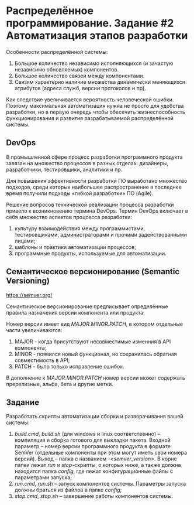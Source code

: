 # Распределённое программирование. Задание #2 Автоматизация этапов разработки

Особенности распределённой системы:

1. Большое количество независимо исполняющихся (и зачастую независимо обновляемых) компонентов.
2. Большое количество связей между компонентами.
3. Связям характерно наличие множества динамически меняющихся атрибутов (адреса служб, версии протоколов и пр).

Как следствие увеличивается вероятность человеческой ошибки.
Поэтому максимальная автоматизация нужна не просто для удобства разработки, но в первую очередь чтобы обесечить 
жизнеспособность функционирования и развития разрабатываемой распределённой системы.

## DevOps

В промышленной сфере процесс разработки программного продукта завязан на множество процессов в разных отделах: дизайнеры, 
разработчики, тестировщики, аналитики и пр.

Для повышения эффективности разработки ПО выработано множество подходов, среди которых наибольшее распространение 
в последнее время получили подходы «гибкой разработки» ПО (Agile).

Решение вопросов технической реализации процесса разработки привело к возникновению термина DevOps. 
Термин DevOps включает в себя множество аспектов процсесса разработки: 

1. культуру взаимодействия между программистами, тестировщиками, администраторами и прочими задействованными лицами;
2. шаблоны и практики автоматизации процессов;
3. программные продукты, используемые для автоматизации.

## Семантическое версионирование (Semantic Versioning)

https://semver.org/

Семантическое версионирование предписывает определённые правила назначения версии компонента или продукта.

Номер версии имеет вид *MAJOR.MINOR.PATCH*, в котором отдельные части увеличиваются:
1. MAJOR - когда присутствуют несовместимые изменния в API компонента;
2. MINOR - появился новый функционал, но сохранилась обратная совместимость в API;
3. PATCH - было только исправление ошибок.

В дополнение к *MAJOR.MINOR.PATCH* номер версии может содержать пререлизные, альфа, бета и другие метки.

## Задание

Разработать скрипты автоматизации сборки и разворачивания вашей системы:

1. *build.cmd*, *build.sh* (для windows и linux соответственно) – компиляция и сборка готового для выкладки пакета.
Входной параметр – номер версии программного продукта в формате SemVer (отдельные компоненты при этом могут иметь свои номера версий).
Выход – папка с названием *<product>-<semver_version>*. В корне папки лежат *run* и *stop*-скрипты, о которых ниже, 
а также должна находится папка *config*, где лежат конфигурационные файлы с параметрами запуска;
2. *run.cmd*, *run.sh* – запуск компонентов системы. Параметры запуска должны браться из файлов в папке *config*;
3. *stop.cmd*, *stop.sh* – завершение работы компонентов системы.
